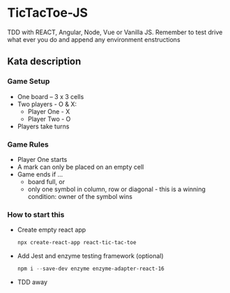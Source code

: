 # TicTacToe-JS
TDD with REACT, Angular, Node, Vue or Vanilla JS. Remember to test drive what ever you do and append any environment enstructions

## Kata description

### Game Setup

- One board – 3 x 3 cells
- Two players - O & X:
  - Player One - X
  - Player Two - O
- Players take turns

### Game Rules

- Player One starts
- A mark can only be placed on an empty cell
- Game ends if …
  - board full, or
  - only one symbol in column, row or diagonal - this
 is a winning condition: owner of the symbol wins

### How to start this

- Create empty react app

   ```powershell
   npx create-react-app react-tic-tac-toe
   ```
- Add Jest and enzyme testing framework (optional)

  ```powershell
  npm i --save-dev enzyme enzyme-adapter-react-16
  ```
- TDD away
